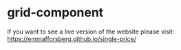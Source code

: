# grid-component

If you want to see a live version of the website please visit: https://emmafforsberg.github.io/single-price/
